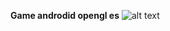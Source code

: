 **Game androdid opengl es**
![alt text](https://github.com/FelixOlsson/EDAN35/master/header.jpg "Logo Title Text 1")
